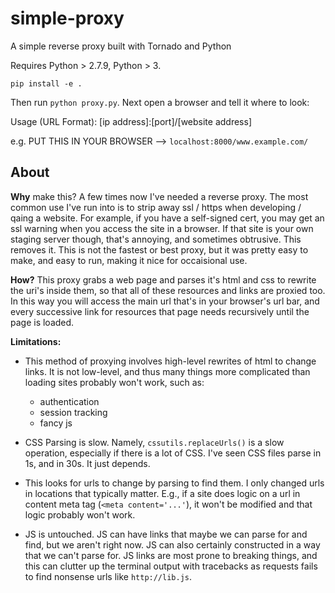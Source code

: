 # simple-proxy

A simple reverse proxy built with Tornado and Python

Requires Python > 2.7.9, Python > 3.

`pip install -e .`

Then run `python proxy.py`. Next open a browser and tell it where to look:


Usage (URL Format): [ip address]:[port]/[website address]

e.g. PUT THIS IN YOUR BROWSER --> `localhost:8000/www.example.com/`

## About

**Why** make this? A few times now I've needed a reverse proxy. The most common use I've run into is to strip away ssl / https when developing / qaing a website. For example, if you have a self-signed cert, you may get an ssl warning when you access the site in a browser. If that site is your own staging server though, that's annoying, and sometimes obtrusive. This removes it. This is not the fastest or best proxy, but it was pretty easy to make, and easy to run, making it nice for occaisional use.

**How?** This proxy grabs a web page and parses it's html and css to rewrite the uri's inside them, so that all of these resources and links are proxied too. In this way you will access the main url that's in your browser's url bar, and every successive link for resources that page needs recursively until the page is loaded.

**Limitations:**

- This method of proxying involves high-level rewrites of html to change links. It is not low-level, and thus many things more complicated than loading sites probably won't work, such as:
  - authentication
  - session tracking
  - fancy js

- CSS Parsing is slow. Namely, `cssutils.replaceUrls()` is a slow operation, especially if there is a lot of CSS. I've seen CSS files parse in 1s, and in 30s. It just depends.

- This looks for urls to change by parsing to find them. I only changed urls in locations that typically matter. E.g., if a site does logic on a url in content meta tag (`<meta content='...'`), it won't be modified and that logic probably won't work.

- JS is untouched. JS can have links that maybe we can parse for and find, but we aren't right now. JS can also certainly constructed in a way that we can't parse for. JS links are most prone to breaking things, and this can clutter up the terminal output with tracebacks as requests fails to find nonsense urls like `http://lib.js`.
